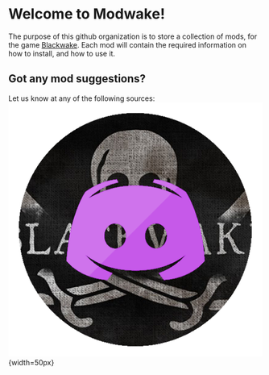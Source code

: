 # Welcome to Modwake!

The purpose of this github organization is to store a collection of mods, for the game [Blackwake](http://www.blackwake.com/). Each mod will contain the required information on how to install, and how to use it.

## Got any mod suggestions?

Let us know at any of the following sources:
![Discord](Icons\discord.png){width=50px}
